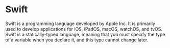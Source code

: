 # Swift
Swift is a programming language developed by Apple Inc. It is primarily used to develop applications for iOS, iPadOS, macOS, watchOS, and tvOS. 
Swift is a statically-typed language, meaning that you must specify the type of a variable when you declare it, and this type cannot change later.

#
